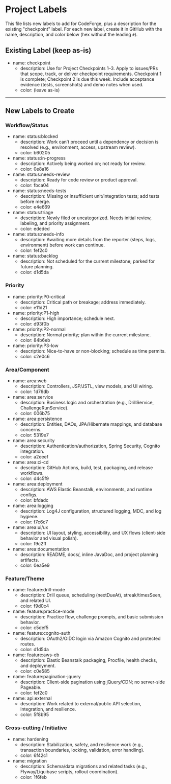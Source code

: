 # Project Labels

This file lists new labels to add for CodeForge, plus a description for the existing "checkpoint" label. For each new label, create it in GitHub with the name, description, and color below (hex without the leading `#`).

## Existing Label (keep as-is)
- name: checkpoint
  - description: Use for Project Checkpoints 1–3. Apply to issues/PRs that scope, track, or deliver checkpoint requirements. Checkpoint 1 is complete; Checkpoint 2 is due this week. Include acceptance evidence (tests, screenshots) and demo notes when used.
  - color: (leave as-is)

---

## New Labels to Create

### Workflow/Status
- name: status:blocked
  - description: Work can’t proceed until a dependency or decision is resolved (e.g., environment, access, upstream review).
  - color: b60205
- name: status:in-progress
  - description: Actively being worked on; not ready for review.
  - color: 0e8a16
- name: status:needs-review
  - description: Ready for code review or product approval.
  - color: fbca04
- name: status:needs-tests
  - description: Missing or insufficient unit/integration tests; add tests before merge.
  - color: e4e669
- name: status:triage
  - description: Newly filed or uncategorized. Needs initial review, labeling, and priority assignment.
  - color: ededed
- name: status:needs-info
  - description: Awaiting more details from the reporter (steps, logs, environment) before work can continue.
  - color: fef2c0
- name: status:backlog
  - description: Not scheduled for the current milestone; parked for future planning.
  - color: d1d5da

### Priority
- name: priority:P0-critical
  - description: Critical path or breakage; address immediately.
  - color: e11d21
- name: priority:P1-high
  - description: High importance; schedule next.
  - color: d93f0b
- name: priority:P2-normal
  - description: Normal priority; plan within the current milestone.
  - color: 84b6eb
- name: priority:P3-low
  - description: Nice-to-have or non-blocking; schedule as time permits.
  - color: c2e0c6

### Area/Component
- name: area:web
  - description: Controllers, JSP/JSTL, view models, and UI wiring.
  - color: 1d76db
- name: area:service
  - description: Business logic and orchestration (e.g., DrillService, ChallengeRunService).
  - color: 006b75
- name: area:persistence
  - description: Entities, DAOs, JPA/Hibernate mappings, and database concerns.
  - color: 5319e7
- name: area:security
  - description: Authentication/authorization, Spring Security, Cognito integration.
  - color: a2eeef
- name: area:ci-cd
  - description: GitHub Actions, build, test, packaging, and release workflows.
  - color: d4c5f9
- name: area:deployment
  - description: AWS Elastic Beanstalk, environments, and runtime configs.
  - color: bfdadc
- name: area:logging
  - description: Log4J configuration, structured logging, MDC, and log hygiene.
  - color: f7c6c7
- name: area:ui/ux
  - description: UI layout, styling, accessibility, and UX flows (client-side behavior and visual polish).
  - color: f9c2ff
- name: area:documentation
  - description: README, docs/, inline JavaDoc, and project planning artifacts.
  - color: 0ea5e9

### Feature/Theme
- name: feature:drill-mode
  - description: Drill queue, scheduling (nextDueAt), streak/timesSeen, and related UI.
  - color: f9d0c4
- name: feature:practice-mode
  - description: Practice flow, challenge prompts, and basic submission behavior.
  - color: c5def5
- name: feature:cognito-auth
  - description: OAuth2/OIDC login via Amazon Cognito and protected routes.
  - color: d1d5da
- name: feature:aws-eb
  - description: Elastic Beanstalk packaging, Procfile, health checks, and deployment.
  - color: c0e585
- name: feature:pagination-jquery
  - description: Client-side pagination using jQuery/CDN; no server-side Pageable.
  - color: fef2c0
- name: api:external
  - description: Work related to external/public API selection, integration, and resilience.
  - color: 5f8b95

### Cross-cutting / Initiative
- name: hardening
  - description: Stabilization, safety, and resilience work (e.g., transaction boundaries, locking, validation, error handling).
  - color: 6f42c1
- name: migration
  - description: Schema/data migrations and related tasks (e.g., Flyway/Liquibase scripts, rollout coordination).
  - color: 1f6feb
